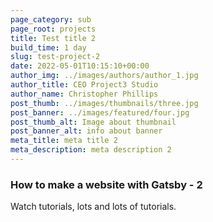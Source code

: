 ```yaml
---
page_category: sub
page_root: projects
title: Test title 2
build_time: 1 day
slug: test-project-2
date: 2022-05-01T10:15:10+00:00
author_img: ../images/authors/author_1.jpg
author_title: CEO Project3 Studio
author_name: Christopher Phillips
post_thumb: ../images/thumbnails/three.jpg
post_banner: ../images/featured/four.jpg
post_thumb_alt: Image about thumbnail
post_banner_alt: info about banner
meta_title: meta title 2
meta_description: meta description 2
---
```


### How to make a website with Gatsby - 2

Watch tutorials, lots and lots of tutorials.
